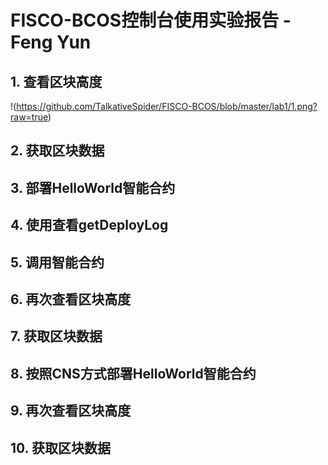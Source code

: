 # FISCO-BCOS控制台使用实验报告       -Feng Yun
## 1. 查看区块高度
!(https://github.com/TalkativeSpider/FISCO-BCOS/blob/master/lab1/1.png?raw=true)
## 2. 获取区块数据

## 3. 部署HelloWorld智能合约

## 4. 使用查看getDeployLog

## 5. 调用智能合约

## 6. 再次查看区块高度

## 7. 获取区块数据

## 8. 按照CNS方式部署HelloWorld智能合约

## 9. 再次查看区块高度

## 10. 获取区块数据
